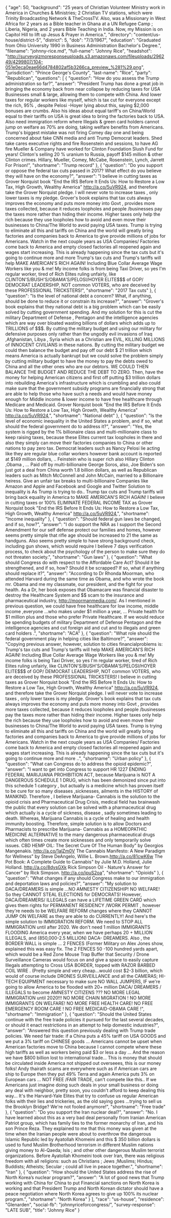 {
  "age": 50,
  "background": "25 years of Christian Volunteer Ministry work in America in Churches & Ministries; 2 Christian TV stations, which were Trinity Broadcasting Network & TheCrossTV.  Also, was a Missionary in West Africa for 2 years as a Bible teacher in Ghana at a UN Refugee Camp ; Liberia, Nigeria, and 2 years Bible Teaching in India. Now,  my Mission is on Capitol Hill to lift up Jesus & Prayer in America.",
  "directory": "content/us-house/district-5",
  "district": 5,
  "dob": "7/3/1967",
  "education": "Graduated from Ohio University 1990 in Business Administration Bachelor's Degree.",
  "filename": "johnny-rice.md",
  "full-name": "Johnny Rice",
  "headshot": "http://surveygizmoresponseuploads.s3.amazonaws.com/fileuploads/296249/4299807/104-051e0eca0eae66d4784802af5b3266ca_preview_%281%29.png",
  "jurisdiction": "Prince George's County",
  "last-name": "Rice",
  "party": "Republican",
  "questions": [
    {
      "question": "How do you assess the Trump administration so far?",
      "answer": "President Trump has done a great job in bringing the economy back from near collapse by reducing taxes for USA Businesses small & large, allowing them to compete with China. And lower taxes for regular workers like myself, which is tax cut for everyone except the rich, 95% , despite Pelosi -Hoyer lying about this, saying $2,000 bonuses are crumbs.  Also his ideas about equal tariff's on China/World equal to their tariffs on USA is great idea to bring the factories back to USA. Also need immigration reform where Illegals & green card holders cannot jump on welfare as 70% are doing, taking welfare benefits from Americans. Trump's biggest mistake was not firing Comey day one and being concerned about fake CNN media and anti Trump Democrat leaders.  Shed take cares executive rights and fire Rosenstein and sessions, to have AG fire Mueller & Company  have worked for Clinton Foundation Slush Fund for years! Clinton's selling 20 % uranium to Russia, payoff $145 million & other Clinton crimes. Hillary, Mueller, Comey, McCabe, Rosenstein, Lynch, Jarrett For Prison!",
      "shortname": "Trump record"
    },
    {
      "question": "Do you support or oppose the federal tax cuts passed in 2017? What effect do you believe they will have on the economy?",
      "answer": "I believe in cutting taxes as Grover Norquist book \"End the IRS Before It Ends Us: How to Restore a Low Tax, High Growth, Wealthy America\"  http://a.co/5uVR924, and therefore take the Grover Norquist pledge. I will never vote to increase taxes , only lower taxes is my pledge.   Grover's book explains that tax cuts always improves the economy and puts more money into Govt , provides more taxes collected, because it reduces loopholes and people /businesses pay the taxes more rather than hiding their income.  Higher taxes only help the rich because they use loopholes how to avoid and even move their businesses to China/The World to avoid paying USA taxes.  Trump is trying to eliminate all this and tariffs on China and the world will greatly bring factories and companies back to America to give provide millions of jobs for Americans. Watch in the next couple years as USA Companies/ Factories come back to America and empty closed factories all reopened again  and wages start increasing. This is already happening since the tax cuts but it's going to continue more and more Trump's tax cuts and Trump's tariffs will help MAKE AMERICAN'S RICH AGAIN! Including Blue Collar Average Wage Workers like you & me! My income folks is from being Taxi Driver, so yes I'm regular worker, tired of Rich Elites ruling unfairly, like CLINTON'S/BUSH'S/OBAMA'S/PELOSI/HOYER ELITE$$$ of GOP/ DEMOCRAT LEADERSHIP, NOT common VOTERS, who are deceived by these PROFESSIONAL TRICKSTERS!",
      "shortname": "2017 Tax cuts"
    },
    {
      "question": "Is the level of national debt a concern? What, if anything, should be done to reduce it or constrain its increase?",
      "answer": "Grover's book explains that they national debt is a big problem which can be easily solved by cutting government spending. And my solution for this is cut the military Department of Defense , Pentagon and the intelligence agencies which are way over bloated wasting billions of dollars which adds up to TRILLIONS of $$$.  By cutting the military budget and using our military for defensive purposes only rather than the ungodly evil invasions of Iraq ,Afghanistan, Libya , Syria which as a Christian are EVIL, KILLING MILLIONS of INNOCENT CIVILIANS in these nations.   By cutting the military budget we could then balance the budget and pay off our debt  $ 21 trillion which means America is actually bankrupt but we could solve the problem simply by cutting military budget to have the money to pay the debts owed to China and all the other ones who are our debtors. WE COULD THEN BALANCE THE BUDGET AND REDUCE THE DEBT TO ZERO.  Then, have the money for helping American citizens and first off putting $3 trillion dollars into rebuilding America's infrastructure which is crumbling and also could make sure that the government subsidy programs are financially strong that are able to help those who have such a needs and would have money enough for Middle income & lower income to have free healthcare through Medicare and Medicaid.    Grover Norquist book \"End the IRS Before It Ends Us: How to Restore a Low Tax, High Growth, Wealthy America\"  http://a.co/5uVR924,",
      "shortname": "National debt"
    },
    {
      "question": "Is the level of economic inequality in the United States a problem, and if so, what should the federal government do to address it?",
      "answer": "Yes, the system is rigged by the 1% billionaire class and multi-millionaire class to keep raising taxes, because these Elites current tax loopholes in there and also they simply can move their factories companies to China or other nations to pay zero tax. Democrat leaders such as Nancy Pelosi lie acting like they are regular blue collar workers however bank account is reported at $149 million dollars, .. Feinstein who is super rich also Hillary Clinton ,Obama , ... Paid off by multi-billionaire George Soros, also, Joe Biden's son just got a deal from China worth 1.8 billion dollars,  as well as Republican leaders such as Mitch McConnell and John McCain, married to a Billionaire heiress. Give an unfair tax breaks to multi-billionaire Companies like Amazon and Apple and Facebook and Google and Twitter  Solution to inequality is As Trump is trying to do.. Trump tax cuts and Trump tariffs will bring back equality in America to MAKE AMERICAN'S  RICH AGAIN!  I believe in cutting taxes or 100% ELIMINATE FEDERAL INCOME TAX as Grover Norquist book \"End the IRS Before It Ends Us: How to Restore a Low Tax, High Growth, Wealthy America\"  http://a.co/5uVR924,",
      "shortname": "Income inequality"
    },
    {
      "question": "Should federal gun laws be changed, and if so, how?",
      "answer": "I do support the NRA as I support the Second Amendment for our self defense protect our families and homes, however seems pretty simple that rifle age should be increased to 21 the same as handguns.  Also seems pretty simple to have strong background check, including gun shows, which would require I believe 7 days verification process, to check about the psychology of the person to make sure they do not threaten society.",
      "shortname": "Gun laws"
    },
    {
      "question": "What should Congress do with respect to the Affordable Care Act? Should it be strengthened, and if so, how? Should it be scrapped? If so, what if anything should replace it?",
      "answer": "According to Dr Rhonda Moorman, who attended Harvard during the same time as Obama, and who wrote the book mr. Obama and me my classmate, our president, and the fight for your health. As a Dr, her book exposes that Obamacare was financial disaster to destroy the Healthcare System and $$ scam to the insurance and pharmaceutical industry,  http://moormanmedia.com/.   As I mentioned in previous question, we could have free healthcare for low income, middle income ,everyone ...who makes under $1 million a year, ...  Private health for $1 million plus and those who prefer Private Healthcare.  If we would reduce be spending budgets of military Department of Defense Pentagon and the intelligence agencies and cut foreign aid and cut and to illegals and green card holders .",
      "shortname": "ACA"
    },
    {
      "question": "What role should the federal government play in helping cities like Baltimore?",
      "answer": "Copying previous answer, however, solution to cities financialproblems is:  Trump's tax cuts and Trump's tariffs will help MAKE AMERICAN'S RICH AGAIN!   Including Blue Collar Average Wage Workers like you & me! My income folks is  being Taxi Driver, so yes I'm regular worker, tired of Rich Elites ruling unfairly, like CLINTON'S/BUSH'S/OBAMA'S/PELOSI/HOYER ELITE$$$ of GOP/ DEMOCRAT LEADERSHIP, NOT common VOTERS, who are deceived by these PROFESSIONAL TRICKSTERS!           I believe in cutting taxes as Grover Norquist book \"End the IRS Before It Ends Us: How to Restore a Low Tax, High Growth, Wealthy America\"  http://a.co/5uVR924, and therefore take the Grover Norquist pledge. I will never vote to increase taxes , only lower taxes is my pledge.   Grover's book explains that tax cuts always improves the economy and puts more money into Govt , provides more taxes collected, because it reduces loopholes and people /businesses pay the taxes more rather than hiding their income.  Higher taxes only help the rich because they use loopholes how to avoid and even move their businesses to China/The World to avoid paying USA taxes.  Trump is trying to eliminate all this and tariffs on China and the world will greatly bring factories and companies back to America to give provide millions of jobs for Americans. Watch in the next couple years as USA Companies/ Factories come back to America and empty closed factories all reopened again  and wages start increasing. This is already happening since the tax cuts but it's going to continue more and more ..",
      "shortname": "Urban policy"
    },
    {
      "question": "What can Congress do to address the opioid epidemic?",
      "answer": "I want to get into Congress to support HR 1227 ENDING FEDERAL MARIJUANA PROHIBITION ACT, because Marijuana is NOT A DANGEROUS SCHEDULE 1 DRUG, which has been demonized since put into this schedule 1 category , but actually is  a medicine which has proven itself to be cure for so many diseases ,sicknesses, ailments in the HISTORY of MANKIND.   Therefore , I believe Marijuana- Cannabis is the solution to the opioid crisis and Pharmaceutical Drug Crisis, medical field has brainwash the public that every solution can be solved with a pharmaceutical drug which actually is a cycle of sickness, disease , sadly sometimes leading to death. Whereas, Marijuana Cannabis is a cycle of healing and health immunity boosting. Therefore, simple solution is to allow   Doctors and Pharmacists to prescribe Marijuana- Cannabis as a HOMEOPATHIC MEDICINE  ALTERNATIVE to the many dangerous pharmaceutical drugs which often times create more sicknesses and only temporarily solve issues.  CBD HEMP OIL: The Secret Cure Of The Human Body\" by Georgios Mangenakis. http://a.co/1alZm0V  The Cannabis Manifesto: A New Paradigm for Wellness\" by Steve DeAngelo, Willie L. Brown.http://a.co/81cwK6w  The Pot Book: A Complete Guide to Cannabis\" by Julie M.D. Holland, Julie Holland. http://a.co/8dysGXk Rick Simpson Oil - Nature's Answer for Cancer\" by Rick Simpson. http://a.co/ipuS2oa",
      "shortname": "Opioids"
    },
    {
      "question": "What changes if any should Congress make to our immigration and deportation laws and policies?",
      "answer": "My solution to DACA/DREAMERS is simple ...NO AMNESTY CITIZENSHIP! NO WELFARE!  So they CANNOT STEAL ELECTIONS for DEMOCRATS!    However, DACA/DREAMERS/ ILLEGALS can have a LIFETIME  GREEN CARD which gives them rights for PERMANENT RESIDENCY /WORK PERMIT , however they're needs to be WELFARE REFORM changes where they CANNOT JUMP ON WELFARE as they are able to do CURRENTLY!    And here's the simple solution to IMMIGRATION REFORM.  We need to STOP ALL IMMIGRATION until after 2020.  We don't need 1 million IMMIGRANTS FLOODING America every year, when we have perhaps 20 + MILLION ILLEGALS, and (850,000-2.5 MILLION) DACA- DREAMERS.   Also , the BORDER WALL is simple ... 2 FENCES (Former Military on Alex Jones show, explained this was easy fix. The 2 FENCES 50 -100 hundred yards apart, which would be a Red Zone Mouse Trap Buffer that Security / Drone Surveillance Cameras would focus on and give a space to easily capture Illegals attempting to Cross USA BORDER, topped with RAZOR BARBED COIL WIRE .   (Pretty simple and very cheap...would  cost $2-3 billion, which would of course include DRONES SURVEILLANCE and all the  CAMERAS; HI-TECH  EQUIPMENT necessary to make sure NO WALL JUMPERS,    IF we're going to allow America to be flooded with 20+ million DACA/ DREAMERS / ILLEGALS to become AMNESTY CITIZENS ???  NO MORE LEGAL IMMIGRATION until 2020!!!   NO MORE CHAIN MIGRATION ! NO MORE IMMIGRANTS ON WELFARE! NO MORE FREE HEALTH CARE! NO FREE EMERGENCY ROOM CARE ! NO FREE MEDICAID-OBAMA CARE !",
      "shortname": "Immigration"
    },
    {
      "question": "Should the United States continue with the free trade policies it pursued for the last several decades, or should it enact restrictions in an attempt to help domestic industries?",
      "answer": "Answered this question previously dealing with Trump trade policies.  We need fair trade:  if a China puts a 45% tariff on USA GOODS and we put a 3% tariff on CHINESE goods ... Americans cannot be upset when American factories move to China because I cannot compete where these high tariffs as well as workers being paid $3 or less a day ... And the reason we have $800 billion lost to international trade... This is money that should be circulated inside America not shipped out overseees, this is our money folks! Andy thairath scams are everywhere such as if American cars are ship to Europe then they put 49% Terra and again America puts 3% on European cars ...  NOT FREE /FAIR TRADE, can't compete like this..   If we Americans just imagine doing such deals in your small business or doing any deal with neighbor, pretty soon, you couldn't afford to keep dealing this way... It's the Harvard-Yale Elites that try to confuse us regular American folks with their lies and trickeries, as the old saying goes ...trying to sell us the Brooklyn Bridge?  We're not fooled anymore!",
      "shortname": "Free trade"
    },
    {
      "question": "Do you support the Iran nuclear deal?",
      "answer": "No. I have learned about this as a very bad deal personally from Iranian American Patriot group, which has family ties to the former monarchy of Iran,  and his son Prince Reza.   They explained to me that this money was given at the time when the Iranian people were about to overthrow the dangerous Islamic Republic led by Ayatollah Khomeini and this $ 350 billion dollars is used to fund Muslim Brotherhood terrorism in different Muslim nations giving money to Al-Qaeda; Isis ; and other other dangerous Muslim terrorist organizations.   Before Ayatollah Khomeini took over Iran, there was religious freedom with all religions: such as Christians ; Jews ;Muslims; Hindus; Buddists; Atheists; Secular ; could all live in peace together.",
      "shortname": "Iran"
    },
    {
      "question": "How should the United States address the rise of North Korea’s nuclear program?",
      "answer": "A lot of good news that Trump working with China for China to put Financial sanctions on North Korea is working and that President Trump and North Korean dictator should have a peace negotiation where North Korea agrees to give up 100% its nuclear program.",
      "shortname": "North Korea"
    }
  ],
  "race": "us-house",
  "residence": "Glenarden",
  "social-fb": "johnnyriceforcongress/",
  "survey-response": "LATE SUB",
  "title": "Johnny Rice"
}
